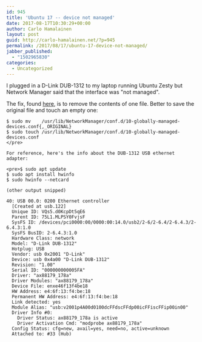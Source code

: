 ```yaml
---
id: 945
title: 'Ubuntu 17 -- device not managed'
date: 2017-08-17T10:30:29+00:00
author: Carlo Hamalainen
layout: post
guid: http://carlo-hamalainen.net/?p=945
permalink: /2017/08/17/ubuntu-17-device-not-managed/
jabber_published:
  - "1502965830"
categories:
  - Uncategorized
---
```

I plugged in a D-Link DUB-1312 to my laptop running Ubuntu Zesty but Network Manager said that the interface was "not managed".

The fix, found [here](https://askubuntu.com/questions/882806/ethernet-device-not-managed), is to remove the contents of one file. Better to save the original file and touch an empty one:

```
$ sudo mv    /usr/lib/NetworkManager/conf.d/10-globally-managed-devices.conf{,_ORIGINAL}
$ sudo touch /usr/lib/NetworkManager/conf.d/10-globally-managed-devices.conf
</pre>

For reference, here's the info about the DUB-1312 USB ethernet adapter:

<pre>$ sudo apt update
$ sudo apt install hwinfo
$ sudo hwinfo --netcard

(other output snipped)

40: USB 00.0: 0200 Ethernet controller
  [Created at usb.122]
  Unique ID: VQs5.d0KcpDt5qE6
  Parent ID: 75L1.MLPSY0FvjsF
  SysFS ID: /devices/pci0000:00/0000:00:14.0/usb2/2-6/2-6.4/2-6.4.3/2-6.4.3:1.0
  SysFS BusID: 2-6.4.3:1.0
  Hardware Class: network
  Model: "D-Link DUB-1312"
  Hotplug: USB
  Vendor: usb 0x2001 "D-Link"
  Device: usb 0x4a00 "D-Link DUB-1312"
  Revision: "1.00"
  Serial ID: "000000000005FA"
  Driver: "ax88179_178a"
  Driver Modules: "ax88179_178a"
  Device File: enxe46f13f4be18
  HW Address: e4:6f:13:f4:be:18
  Permanent HW Address: e4:6f:13:f4:be:18
  Link detected: yes
  Module Alias: "usb:v2001p4A00d0100dcFFdscFFdp00icFFiscFFip00in00"
  Driver Info #0:
    Driver Status: ax88179_178a is active
    Driver Activation Cmd: "modprobe ax88179_178a"
  Config Status: cfg=new, avail=yes, need=no, active=unknown
  Attached to: #33 (Hub)
```
